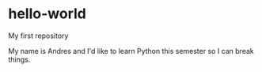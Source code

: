 # hello-world
My first repository

My name is Andres and I'd like to learn Python this semester so I can break things.
